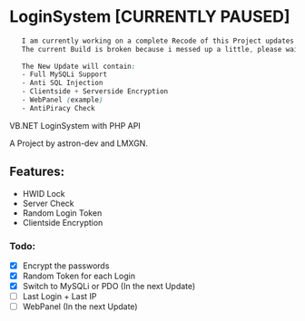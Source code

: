 # LoginSystem [CURRENTLY PAUSED]
```css
   I am currently working on a complete Recode of this Project updates Soon!
   The current Build is broken because i messed up a little, please wait for the Update
   
   The New Update will contain:
   - Full MySQLi Support
   - Anti SQL Injection
   - Clientside + Serverside Encryption
   - WebPanel (example)
   - AntiPiracy Check
```
VB.NET LoginSystem with PHP API

A Project by astron-dev and LMXGN.

## Features:
- HWID Lock
- Server Check
- Random Login Token
- Clientside Encryption

### Todo:
- [x] Encrypt the passwords
- [x] Random Token for each Login
- [x] Switch to MySQLi or PDO (In the next Update)
- [ ] Last Login + Last IP
- [ ] WebPanel (In the next Update)
